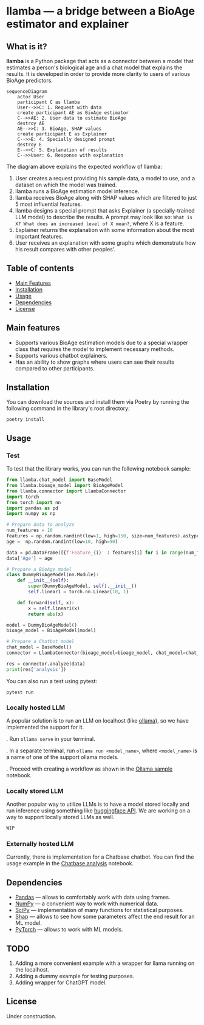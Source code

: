 # llamba &mdash; a bridge between a BioAge estimator and explainer


## What is it?
**llamba** is a Python package that acts as a connector between a model that estimates a person's biological age and a chat model that explains the results. It is developed in order to provide more clarity to users of various BioAge predictors.

```mermaid
sequenceDiagram
    actor User
    participant C as llamba
    User-->>C: 1. Request with data
    create participant AE as BioAge estimator
    C-->>AE: 2. User data to estimate BioAge
    destroy AE
    AE-->>C: 3. BioAge, SHAP values
    create participant E as Explainer
    C-->>E: 4. Specially designed prompt
    destroy E
    E-->>C: 5. Explanation of results
    C-->>User: 6. Response with explanation
```

The diagram above explains the expected workflow of llamba:

1. User creates a request providing his sample data, a model to use, and a dataset on which the model was trained.
2. llamba runs a BioAge estimation model inference.
3. llamba receives BioAge along with SHAP values which are filtered to just 5 most influential features.
4. llamba designs a special prompt that asks Explainer (a specially-trained LLM model) to describe the results. A prompt may look like so: `What is X? What does an increased level of X mean?`, where X is a feature.
5. Explainer returns the explanation with some information about the most important features.
6. User receives an explanation with some graphs which demonstrate how his result compares with other peoples'.


## Table of contents

- [Main Features](#main-features)
- [Installation](#installation)
- [Usage](#usage)
- [Dependencies](#dependencies)
- [License](#license)

## Main features

- Supports various BioAge estimation models due to a special wrapper class that requires the model to implement necessary methods.
- Supports various chatbot explainers.
- Has an ability to show graphs where users can see their results compared to other participants.

## Installation

You can download the sources and install them via Poetry by running the following command in the library's root directory:

`poetry install`

## Usage

### Test

To test that the library works, you can run the following notebook sample:

```python
from llamba.chat_model import BaseModel
from llamba.bioage_model import BioAgeModel
from llamba.connector import LlambaConnector
import torch
from torch import nn
import pandas as pd
import numpy as np

# Prepare data to analyze
num_features = 10
features = np.random.randint(low=1, high=150, size=num_features).astype(np.float32)
age =  np.random.randint(low=10, high=90)

data = pd.DataFrame([{f'Feature_{i}' : features[i] for i in range(num_features)}])
data['Age'] = age

# Prepare a BioAge model
class DummyBioAgeModel(nn.Module): 
    def __init__(self): 
        super(DummyBioAgeModel, self).__init__()
        self.linear1 = torch.nn.Linear(10, 1)

    def forward(self, x):
        x = self.linear1(x)
        return abs(x)

model = DummyBioAgeModel()
bioage_model = BioAgeModel(model)

# Prepare a Chatbot model
chat_model = BaseModel()
connector = LlambaConnector(bioage_model=bioage_model, chat_model=chat_model)

res = connector.analyze(data)
print(res['analysis'])
```

You can also run a test using pytest:

`pytest run`

### Locally hosted LLM

A popular solution is to run an LLM on localhost (like [ollama](https://ollama.com/)), so we have implemented the support for it.

. Run `ollama serve` in your terminal.

. In a separate terminal, run `ollama run <model_name>`, where `<model_name>` is a name of one of the support ollama models.

. Proceed with creating a workflow as shown in the [Ollama sample](./samples/immunoage_meet_ollama.ipynb) notebook.

### Locally stored LLM

Another popular way to utilize LLMs is to have a model stored locally and run inference using something like [huggingface API](https://huggingface.co/). We are working on a way to support locally stored LLMs as well.

```python
WIP
```

### Externally hosted LLM

Currently, there is implementation for a Chatbase chatbot. You can find the usage example in the [Chatbase analysis](./samples/immunoage_meet_chatbase.ipynb) notebook.

## Dependencies

- [Pandas](https://github.com/pandas-dev/pandas) &mdash; allows to comfortably work with data using frames.
- [NumPy](https://numpy.org/) &mdash; a convenient way to work with numerical data.
- [SciPy](https://scipy.org/) &mdash; implementation of many functions for statistical purposes.
- [Shap](https://github.com/shap/shap) &mdash; allows to see how some parameters affect the end result for an ML model.
- [PyTorch](https://pytorch.org/) &mdash; allows to work with ML models.

## TODO

1. Adding a more convenient example with a wrapper for llama running on the localhost.
2. Adding a dummy example for testing purposes.
3. Adding wrapper for ChatGPT model.

## License

Under construction.
